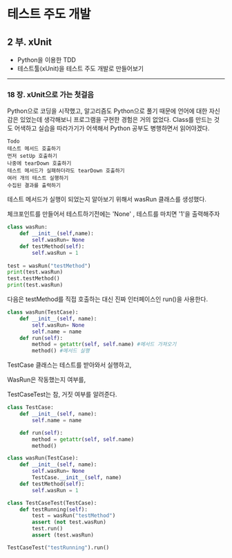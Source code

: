# 테스트 주도 개발

## 2 부. xUnit

- Python을 이용한 TDD
- 테스트툴(xUnit)을 테스트 주도 개발로 만들어보기

----

### 18 장. xUnit으로 가는 첫걸음

Python으로 코딩을 시작했고, 알고리즘도 Python으로 풀기 때문에 언어에 대한 자신감은 있었는데 생각해보니 프로그램을 구현한 경험은 거의 없었다. Class를 만드는 것도 어색하고 실습을 따라가기가 어색해서 Python 공부도 병행하면서 읽어야겠다.

```
Todo
테스트 메서드 호출하기
먼저 setUp 호출하기
나중에 tearDown 호출하기
테스트 메서드가 실패하더라도 tearDown 호출하기
여러 개의 테스트 실행하기
수집된 결과를 출력하기
```



테스트 메서드가 실행이 되었는지 알아보기 위해서 wasRun 클래스를 생성했다.

체크포인트를 만들어서 테스트하기전에는 'None' , 테스트를 마치면 '1'을 출력해주자

```python
class wasRun:
    def __init__(self,name):
        self.wasRun= None
    def testMethod(self):
        self.wasRun = 1
        
test = wasRun("testMethod")
print(test.wasRun)
test.testMethod()
print(test.wasRun)
```

다음은 testMethod를 직접 호출하는 대신 진짜 인터페이스인 run()을 사용한다.

```python
class wasRun(TestCase):
    def __init__(self, name):
        self.wasRun= None
        self.name = name
    def run(self):
        method = getattr(self, self.name) #메서드 가져오기
        method() #메서드 실행
```



TestCase 클래스는 테스트를 받아와서 실행하고,

WasRun은 작동했는지 여부를,

TestCaseTest는 참, 거짓 여부를 알려준다.

```python
class TestCase:
    def __init__(self, name):
        self.name = name

    def run(self):
        method = getattr(self, self.name)
        method()

class wasRun(TestCase):
    def __init__(self, name):
        self.wasRun= None
        TestCase.__init__(self, name)
    def testMethod(self):
        self.wasRun = 1

class TestCaseTest(TestCase):
    def testRunning(self):
        test = wasRun("testMethod")
        assert (not test.wasRun)
        test.run()
        assert (test.wasRun)

TestCaseTest("testRunning").run()
```

